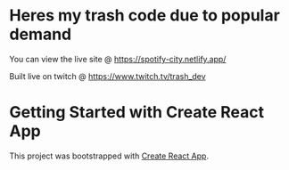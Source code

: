 # Heres my trash code due to popular demand
You can view the live site @ https://spotify-city.netlify.app/

Built live on twitch @ https://www.twitch.tv/trash_dev

# Getting Started with Create React App

This project was bootstrapped with [Create React App](https://github.com/facebook/create-react-app).
